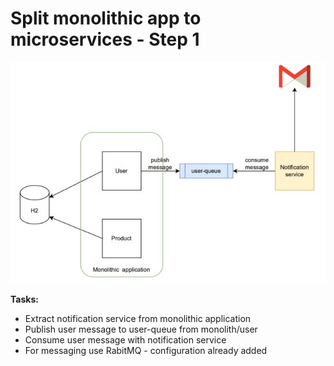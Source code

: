 #  Split monolithic app to microservices - Step 1

![img.png](img.png) 

**Tasks:**

- Extract notification service from monolithic application
- Publish user message to user-queue from monolith/user
- Consume user message with notification service
- For messaging use RabitMQ - configuration already added
